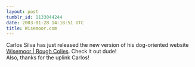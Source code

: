 ```yaml
---
layout: post
tumblr_id: 1133044244
date: 2003-01-28 14:18:51 UTC
title: Wisemoor.com
---
```


Carlos Silva has just released the new version of his dog-oriented website <a href="http://www.wisemoor.com" target="_blank">Wisemoor | Rough Colies</a>. Check it out dude!
<br/>
Also, thanks for the uplink Carlos!
